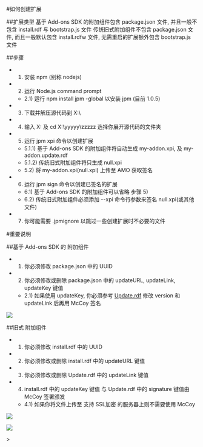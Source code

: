 #如何创建扩展

##扩展类型
基于 Add-ons SDK 的附加组件包含 package.json 文件, 并且一般不包含 install.rdf 与 bootstrap.js 文件
传统旧式附加组件不包含 package.json 文件, 而且一般默认包含 install.rdfw 文件, 无需重启的扩展额外包含 bootstrap.js 文件

##步骤
- 1) 安装 npm (别称 nodejs)
- 2) 运行 Node.js command prompt
  - 2.1) 运行 npm install jpm -global 以安装 jpm (目前 1.0.5)
- 3) 下载并解压源代码到 X:\
- 4) 输入 X: 及 cd X:\yyyyy\zzzzz 选择你展开源代码的文件夹
- 5) 运行 jpm xpi 命令以创建扩展
  - 5.1.1) 基于 Add-ons SDK 的附加组件将自动生成 my-addon.xpi, 及 my-addon.update.rdf
  - 5.1.2) 传统旧式附加组件将只生成 null.xpi
  - 5.2) 将 my-addon.xpi(null.xpi) 上传至 AMO 获取签名
- 6) 运行 jpm sign 命令以创建已签名的扩展
  - 6.1) 基于 Add-ons SDK 的附加组件可以省略 步骤 5)
  - 6.2) 传统旧式附加组件必须添加 --xpi 命令行参数来签名 null.xpi(或其他文件)
- 7) 你可能需要 .jpmignore 以跳过一些创建扩展时不必要的文件

#重要说明

##基于 Add-ons SDK 的 附加组件
- 1) 你必须修改 package.json 中的 UUID
- 2) 你必须修改或删除 package.json 中的 updateURL, updateLink, updateKey 键值
  - 2.1) 如果使用 updateKey, 你必须参考 <a href="https://goo.gl/hHAx3m">Update.rdf</a> 修改 version 和 updateLink 后再用 McCoy 签名

<p><img src="http://i66.tinypic.com/ml5abm.png"></p>

##旧式 附加组件
- 1) 你必须修改 install.rdf 中的 UUID
- 2) 你必须修改或删除 install.rdf 中的 updateURL 键值
- 3) 你必须修改或删除 Update.rdf 中的 updateLink 键值
- 4) install.rdf 中的 updateKey 键值 与 Update.rdf 中的 signature 键值由 McCoy 签署颁发
  - 4.1) 如果你将文件上传至 支持 SSL加密 的服务器上则不需要使用 McCoy

<p><img src="http://i68.tinypic.com/29zzcpv.png"></p>
<p><img src="http://i67.tinypic.com/6944dl.png"></p>>
